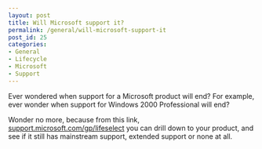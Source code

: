 ```yaml
---
layout: post
title: Will Microsoft support it?
permalink: /general/will-microsoft-support-it
post_id: 25
categories:
- General
- Lifecycle
- Microsoft
- Support
---
```


Ever wondered when support for a Microsoft product will end? For example, ever wonder when support for Windows 2000 Professional will end?

Wonder no more, because from this link, [support.microsoft.com/gp/lifeselect](http://support.microsoft.com/gp/lifeselect) you can drill down to your product, and see if it still has mainstream support, extended support or none at all.
